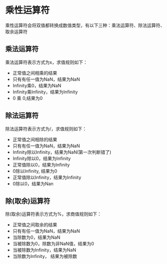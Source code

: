 
# 乘性运算符
乘性运算符会将双值都转换成数值类型，有以下三种：乘法运算符、除法运算符、取余运算符

## 乘法运算符
乘法运算符表示方式为x，求值规则如下：
- 正常值之间相乘的结果
- 只有有任一值为NaN，结果为NaN
- Infinity乘0，结果为NaN
- Infinity乘Infinity，结果为Infinity
- 0 乘 0,结果为0

## 除法运算符
除法运算符表示方式为/，求值规则如下：
- 正常值之间相除的结果
- 只有有任一值为NaN，结果为NaN
- Infinity除以Infinity，结果为NaN(第一次判断错了)
- Infinity除以0，结果为Infinity
- 正常值除以0，结果为Infinity
- 0除以Infinity, 结果为0
- 正常值除以Infinity，结果为Infinity
- 0除以0，结果为Nan

## 除(取余)运算符
除(取余)运算符表示方式为%，求商值规则如下：
- 正常值之间取余的结果
- 只有有任一值为NaN，结果为NaN
- 当除数为0，结果为NaN
- 当被除数为0，除数为非NaN值，结果为0
- 当被除数为Infinity，结果为NaN
- 当除数为Infinity， 结果为被除数

